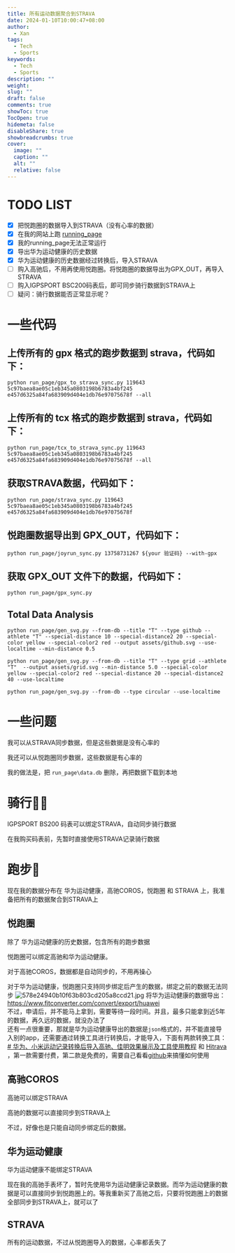 ```yaml
---
title: 所有运动数据聚合到STRAVA
date: 2024-01-10T10:00:47+08:00
author:
  - Xan
tags:
  - Tech
  - Sports
keywords:
  - Tech
  - Sports
description: ""
weight: 
slug: ""
draft: false
comments: true
showToc: true
TocOpen: true
hidemeta: false
disableShare: true
showbreadcrumbs: true
cover:
  image: ""
  caption: ""
  alt: ""
  relative: false
---
```

# TODO LIST
- [x] 把悦跑圈的数据导入到STRAVA（没有心率的数据）
- [x] 在我的网站上跑 [running_page](https://github.com/yihong0618/running_page/blob/master/README-CN.md)
- [x] 我的running_page无法正常运行
- [x] 导出华为运动健康的历史数据
- [x] 华为运动健康的历史数据经过转换后，导入STRAVA
- [ ] 购入高驰后，不用再使用悦跑圈。将悦跑圈的数据导出为GPX_OUT，再导入STRAVA
- [ ] 购入IGPSPORT BSC200码表后，即可同步骑行数据到STRAVA上 
- [ ] 疑问：骑行数据能否正常显示呢？

# 一些代码

 ## 上传所有的 gpx 格式的跑步数据到 strava，代码如下：
```
python run_page/gpx_to_strava_sync.py 119643 5c97baea8ae05c1eb345a0803198b6783a4bf245 e457d6325a84fa683909d404e1db76e97075678f --all
```

## 上传所有的 tcx 格式的跑步数据到 strava，代码如下：

```
python run_page/tcx_to_strava_sync.py 119643 5c97baea8ae05c1eb345a0803198b6783a4bf245 e457d6325a84fa683909d404e1db76e97075678f --all
```
##  获取STRAVA数据，代码如下：
```
python run_page/strava_sync.py 119643 5c97baea8ae05c1eb345a0803198b6783a4bf245 e457d6325a84fa683909d404e1db76e97075678f
```
## 悦跑圈数据导出到 GPX_OUT，代码如下：
```
python run_page/joyrun_sync.py 13758731267 ${your 验证码} --with-gpx
```
## 获取 GPX_OUT 文件下的数据，代码如下：
```
python run_page/gpx_sync.py
```

## Total Data Analysis
```
python run_page/gen_svg.py --from-db --title "T" --type github --athlete "T" --special-distance 10 --special-distance2 20 --special-color yellow --special-color2 red --output assets/github.svg --use-localtime --min-distance 0.5

python run_page/gen_svg.py --from-db --title "T" --type grid --athlete "T"  --output assets/grid.svg --min-distance 5.0 --special-color yellow --special-color2 red --special-distance 20 --special-distance2 40 --use-localtime

python run_page/gen_svg.py --from-db --type circular --use-localtime
```

# 一些问题
我可以从STRAVA同步数据，但是这些数据是没有心率的

我还可以从悦跑圈同步数据，这些数据是有心率的

我的做法是，把 `run_page\data.db` 删除，再把数据下载到本地

# 骑行🚴‍♂️
IGPSPORT BS200 码表可以绑定STRAVA，自动同步骑行数据

在我购买码表前，先暂时直接使用STRAVA记录骑行数据

# 跑步🏃‍
现在我的数据分布在 华为运动健康，高驰COROS，悦跑圈 和 STRAVA 上，我准备把所有的数据聚合到STRAVA上

## 悦跑圈
除了 华为运动健康的历史数据，包含所有的跑步数据

悦跑圈可以绑定高驰和华为运动健康。

对于高驰COROS，数据都是自动同步的，不用再操心

对于华为运动健康，悦跑圈只支持同步绑定后产生的数据，绑定之前的数据无法同步
![578e24940b10f63b803cd205a8ccd21.jpg](https://bu.dusays.com/2024/01/10/659dffa386800.jpg)
将华为运动健康的数据导出：https://www.fitconverter.com/convert/export/huawei  
不过，申请后，并不能马上拿到，需要等待一段时间。并且，最多只能拿到近5年的数据，再久远的数据，就没办法了  
还有一点很重要，那就是华为运动健康导出的数据是`json`格式的，并不能直接导入别的app，还需要通过转换工具进行转换后，才能导入，下面有两款转换工具：[# 华为、小米运动记录转换后导入高驰、佳明效果展示及工具使用教程](https://www.toutiao.com/article/7260290208145637929/?wid=1704813615145) 和 [Hitrava](https://cthru.hopto.org/hitrava-web-app/#zip) ，第一款需要付费，第二款是免费的，需要自己看看[github](https://github.com/CTHRU/Hitrava?tab=readme-ov-file#how-to-convert-your-health-activities-and-import-them-in-strava)来搞懂如何使用

## 高驰COROS  
高驰可以绑定STRAVA

高驰的数据可以直接同步到STRAVA上

不过，好像也是只能自动同步绑定后的数据。

## 华为运动健康
华为运动健康不能绑定STRAVA  

现在我的高驰手表坏了，暂时先使用华为运动健康记录数据。而华为运动健康的数据是可以直接同步到悦跑圈上的。等我重新买了高驰之后，只要将悦跑圈上的数据全部同步到STRAVA上，就可以了

## STRAVA 
所有的运动数据，不过从悦跑圈导入的数据，心率都丢失了